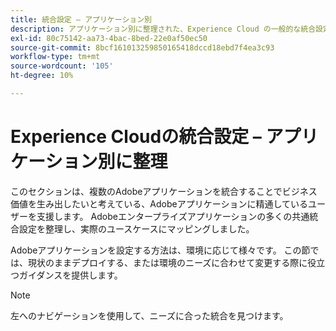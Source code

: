```yaml
---
title: 統合設定 – アプリケーション別
description: アプリケーション別に整理された、Experience Cloud の一般的な統合設定について学ぶ
exl-id: 80c75142-aa73-4bac-8bed-22e0af50ec50
source-git-commit: 8bcf161013259850165418dccd18ebd7f4ea3c93
workflow-type: tm+mt
source-wordcount: '105'
ht-degree: 10%

---
```


# Experience Cloudの統合設定 – アプリケーション別に整理

このセクションは、複数のAdobeアプリケーションを統合することでビジネス価値を生み出したいと考えている、Adobeアプリケーションに精通しているユーザーを支援します。 Adobeエンタープライズアプリケーションの多くの共通統合設定を整理し、実際のユースケースにマッピングしました。

Adobeアプリケーションを設定する方法は、環境に応じて様々です。 この節では、現状のままデプロイする、または環境のニーズに合わせて変更する際に役立つガイダンスを提供します。

>[!NOTE]
>
>左へのナビゲーションを使用して、ニーズに合った統合を見つけます。
